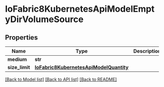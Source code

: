 # IoFabric8KubernetesApiModelEmptyDirVolumeSource

## Properties
Name | Type | Description | Notes
------------ | ------------- | ------------- | -------------
**medium** | **str** |  | [optional] 
**size_limit** | [**IoFabric8KubernetesApiModelQuantity**](IoFabric8KubernetesApiModelQuantity.md) |  | [optional] 

[[Back to Model list]](../README.md#documentation-for-models) [[Back to API list]](../README.md#documentation-for-api-endpoints) [[Back to README]](../README.md)

